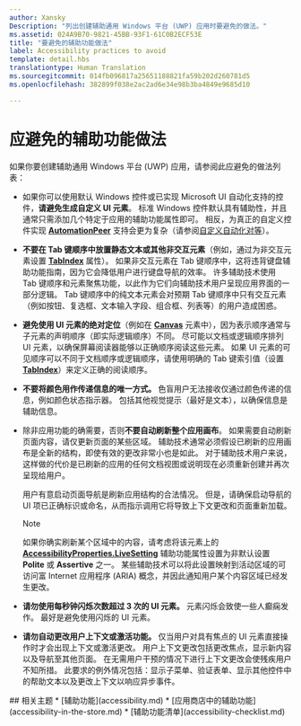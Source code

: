 ```yaml
---
author: Xansky
Description: "列出创建辅助通用 Windows 平台 (UWP) 应用时要避免的做法。"
ms.assetid: 024A9B70-9821-45BB-93F1-61C0B2ECF53E
title: "要避免的辅助功能做法"
label: Accessibility practices to avoid
template: detail.hbs
translationtype: Human Translation
ms.sourcegitcommit: 014fb096817a25651188821fa59b202d260781d5
ms.openlocfilehash: 382899f038e2ac2ad6e34e98b3ba4849e9685d10

---
```

# 应避免的辅助功能做法

如果你要创建辅助通用 Windows 平台 (UWP) 应用，请参阅此应避免的做法列表： 

* 如果你可以使用默认 Windows 控件或已实现 Microsoft UI 自动化支持的控件，**请避免生成自定义 UI 元素**。 标准 Windows 控件默认具有辅助性，并且通常只需添加几个特定于应用的辅助功能属性即可。 相反，为真正的自定义控件实现 [**AutomationPeer**](https://msdn.microsoft.com/library/windows/apps/BR209185) 支持会更为复杂（请参阅[自定义自动化对等](custom-automation-peers.md)）。
* **不要在 Tab 键顺序中放置静态文本或其他非交互元素**（例如，通过为非交互元素设置 [**TabIndex**](https://msdn.microsoft.com/library/windows/apps/BR209461) 属性）。 如果非交互元素在 Tab 键顺序中，这将违背键盘辅助功能指南，因为它会降低用户进行键盘导航的效率。 许多辅助技术使用 Tab 键顺序和元素聚焦功能，以此作为它们向辅助技术用户呈现应用界面的一部分逻辑。 Tab 键顺序中的纯文本元素会对预期 Tab 键顺序中只有交互元素（例如按钮、复选框、文本输入字段、组合框、列表等）的用户造成困惑。
* **避免使用 UI 元素的绝对定位**（例如在 [**Canvas**](https://msdn.microsoft.com/library/windows/apps/BR209267) 元素中），因为表示顺序通常与子元素的声明顺序（即实际逻辑顺序）不同。 尽可能以文档或逻辑顺序排列 UI 元素，以确保屏幕阅读器能够以正确顺序阅读这些元素。 如果 UI 元素的可见顺序可以不同于文档顺序或逻辑顺序，请使用明确的 Tab 键索引值（设置 [**TabIndex**](https://msdn.microsoft.com/library/windows/apps/BR209461)）来定义正确的阅读顺序。
* **不要将颜色用作传递信息的唯一方式。** 色盲用户无法接收仅通过颜色传递的信息，例如颜色状态指示器。 包括其他视觉提示（最好是文本），以确保信息是辅助信息。
* 除非应用功能的确需要，否则**不要自动刷新整个应用画布**。 如果需要自动刷新页面内容，请仅更新页面的某些区域。 辅助技术通常必须假设已刷新的应用画布是全新的结构，即使有效的更改非常小也是如此。 对于辅助技术用户来说，这样做的代价是已刷新的应用的任何文档视图或说明现在必须重新创建并再次呈现给用户。
  
  用户有意启动页面导航是刷新应用结构的合法情况。 但是，请确保启动导航的 UI 项已正确标识或命名，从而指示调用它将导致上下文更改和页面重新加载。

  > [!NOTE]
  > 如果你确实刷新某个区域中的内容，请考虑将该元素上的 [**AccessibilityProperties.LiveSetting**](https://msdn.microsoft.com/library/windows/apps/JJ191516) 辅助功能属性设置为非默认设置 **Polite** 或 **Assertive** 之一。 某些辅助技术可以将此设置映射到活动区域的可访问富 Internet 应用程序 (ARIA) 概念，并因此通知用户某个内容区域已经发生更改。

* **请勿使用每秒钟闪烁次数超过 3 次的 UI 元素。** 元素闪烁会致使一些人癫痫发作。 最好是避免使用闪烁的 UI 元素。
* **请勿自动更改用户上下文或激活功能。** 仅当用户对具有焦点的 UI 元素直接操作时才会出现上下文或激活更改。 用户上下文更改包括更改焦点，显示新内容以及导航至其他页面。 在无需用户干预的情况下进行上下文更改会使残疾用户不知所措。 此要求的例外情况包括：显示子菜单、验证表单、显示其他控件中的帮助文本以及更改上下文以响应异步事件。

<span id="related_topics"/>
## 相关主题  
* [辅助功能](accessibility.md)
* [应用商店中的辅助功能](accessibility-in-the-store.md)
* [辅助功能清单](accessibility-checklist.md)



<!--HONumber=Aug16_HO3-->


